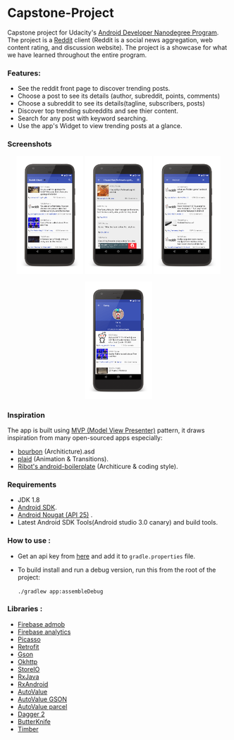 # Capstone-Project
Capstone project for Udacity's [Android Developer Nanodegree Program](https://www.udacity.com/course/android-developer-nanodegree-by-google--nd801).
The project is a [Reddit](https://www.reddit.com) client (Reddit is a social news aggregation, web content rating, and discussion website). The project is a showcase for what we have learned throughout the entire program.

### Features:
* See the reddit front page to discover trending posts.
* Choose a post to see its details (author, subreddit, points, comments)
* Choose a subreddit to see its details(tagline, subscribers, posts)
* Discover top trending subreddits and see thier content.
* Search for any post with keyword searching.
* Use the app's Widget to view trending posts at a glance.
### Screenshots
<p align="center">
<img src="https://github.com/Rashwan/Capstone-Project/blob/master/redame-art/reddit_client_home.png" width="30%" />
<img src="https://github.com/Rashwan/Capstone-Project/blob/master/redame-art/reddit_client_post.png" width="30%" />
<img src="https://github.com/Rashwan/Capstone-Project/blob/master/redame-art/reddit_client_search.png" width="30%" />
</p>
<p align="center">
<img src="https://github.com/Rashwan/Capstone-Project/blob/master/redame-art/reddit_client_subreddit.png" width="30%" />
</p>

### Inspiration 
The app is built using  [MVP (Model View Presenter)](https://en.wikipedia.org/wiki/Model%E2%80%93view%E2%80%93presenter) pattern, it draws inspiration from many open-sourced apps especially:
* [bourbon](https://github.com/hitherejoe/Bourbon) (Architicture).asd
* [plaid](https://github.com/nickbutcher/plaid) (Animation & Transitions).
* [Ribot's android-boilerplate](https://github.com/ribot/android-boilerplate) (Architicure & coding style).

### Requirements 
* JDK 1.8
* [Android SDK](http://developer.android.com/sdk/index.html).
* [Android Nougat (API 25)](https://developer.android.com/studio/releases/platforms.html) .
* Latest Android SDK Tools(Android studio 3.0 canary) and build tools.

### How to use : 
* Get an api key from [here](https://github.com/reddit/reddit/wiki/OAuth2) and add it to `gradle.properties` file.
* To build install and run a debug version, run this from the root of the project:

    `./gradlew app:assembleDebug`


### Libraries : 
* [Firebase admob](https://firebase.google.com/docs/admob/admob-firebase)
* [Firebase analytics](https://firebase.google.com/docs/analytics)
* [Picasso](http://square.github.io/picasso)
* [Retrofit](http://square.github.io/retrofit)
* [Gson](https://github.com/google/gson)
* [Okhttp](http://square.github.io/okhttp)
* [StoreIO](https://github.com/pushtorefresh/storio)
* [RxJava](https://github.com/ReactiveX/RxJava)
* [RxAndroid](https://github.com/ReactiveX/RxAndroid)
* [AutoValue](https://github.com/google/auto/tree/master/value)
* [AutoValue GSON](https://github.com/rharter/auto-value-gson)
* [AutoValue parcel](https://github.com/rharter/auto-value-parcel)
* [Dagger 2](http://google.github.io/dagger)
* [ButterKnife](http://jakewharton.github.io/butterknife)
* [Timber](https://github.com/JakeWharton/timber)
